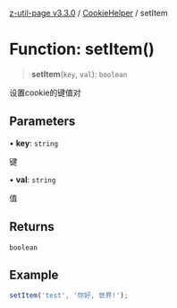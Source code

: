 [z-util-page v3.3.0](../../../index.md) / [CookieHelper](../index.md) / setItem

# Function: setItem()

> **setItem**(`key`, `val`): `boolean`

设置cookie的键值对

## Parameters

• **key**: `string`

键

• **val**: `string`

值

## Returns

`boolean`

## Example

```ts
setItem('test', '你好, 世界!');
```
